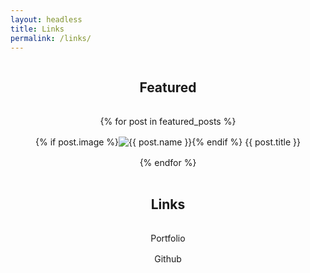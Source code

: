 ```yaml
---
layout: headless
title: Links
permalink: /links/
---
```


<div class="links-container" style="display: flex; flex-direction: column; align-items: center; gap: 1rem; width: 100%;">
<h2>Featured</h2>
{% for post in featured_posts %}
<div class="button button--primary" style="width: 100%; display: flex; justify-content: center; text-align: center;" onclick="window.open('{{ post.url }}', '_blank')">
  {% if post.image %}
  <div class="button-image">
    <img src="{{ post.image }}" alt="{{ post.name }}">
  </div>
  {% endif %}
    {{ post.title }}
</div>
{% endfor %}
<br />
<h2>Links</h2>
<div class="button button--primary" style="width: 100%; display: flex; justify-content: center; text-align: center;" onclick="window.open('{{ website }}', '_blank')">Portfolio</div>
<div class="button button--primary" style="width: 100%; display: flex; justify-content: center; text-align: center;" onclick="window.open('{{ github }}', '_blank')">Github</div>
</div>